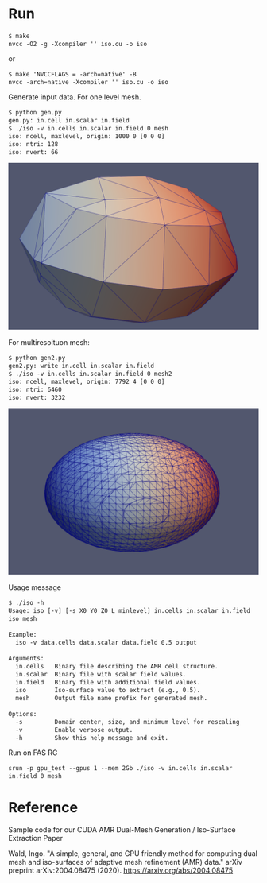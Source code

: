 # Run

```
$ make
nvcc -O2 -g -Xcompiler '' iso.cu -o iso
```

or
```
$ make 'NVCCFLAGS = -arch=native' -B
nvcc -arch=native -Xcompiler '' iso.cu -o iso
```

Generate input data. For one level mesh.

```
$ python gen.py
gen.py: in.cell in.scalar in.field
$ ./iso -v in.cells in.scalar in.field 0 mesh
iso: ncell, maxlevel, origin: 1000 0 [0 0 0]
iso: ntri: 128
iso: nvert: 66
```
![plot from gen.py data](img/gen.png)

For multiresoltuon mesh:

```
$ python gen2.py
gen2.py: write in.cell in.scalar in.field
$ ./iso -v in.cells in.scalar in.field 0 mesh2
iso: ncell, maxlevel, origin: 7792 4 [0 0 0]
iso: ntri: 6460
iso: nvert: 3232
```

![plot from gen2.py data](img/gen2.png)

Usage message
```
$ ./iso -h
Usage: iso [-v] [-s X0 Y0 Z0 L minlevel] in.cells in.scalar in.field iso mesh

Example:
  iso -v data.cells data.scalar data.field 0.5 output

Arguments:
  in.cells   Binary file describing the AMR cell structure.
  in.scalar  Binary file with scalar field values.
  in.field   Binary file with additional field values.
  iso        Iso-surface value to extract (e.g., 0.5).
  mesh       Output file name prefix for generated mesh.

Options:
  -s         Domain center, size, and minimum level for rescaling
  -v         Enable verbose output.
  -h         Show this help message and exit.
```

Run on FAS RC
```
srun -p gpu_test --gpus 1 --mem 2Gb ./iso -v in.cells in.scalar in.field 0 mesh
```

# Reference

Sample code for our CUDA AMR Dual-Mesh Generation / Iso-Surface
Extraction Paper

Wald, Ingo. "A simple, general, and GPU friendly method for computing
dual mesh and iso-surfaces of adaptive mesh refinement (AMR) data."
arXiv preprint arXiv:2004.08475 (2020).
<https://arxiv.org/abs/2004.08475>
